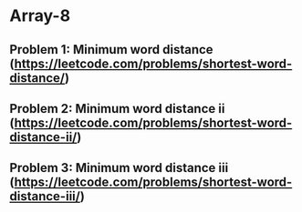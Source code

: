# Array-8

## Problem 1: Minimum word distance (https://leetcode.com/problems/shortest-word-distance/)

## Problem 2: Minimum word distance ii (https://leetcode.com/problems/shortest-word-distance-ii/)

## Problem 3: Minimum word distance iii (https://leetcode.com/problems/shortest-word-distance-iii/)


